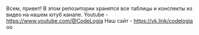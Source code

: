 Всем, привет! В этом репозитории хранятся все таблицы и конспекты из видео на нашем ютуб канале.
Youtube - https://www.youtube.com/@CodeLogia
Наш сайт - https://vk.link/codelogia
оо